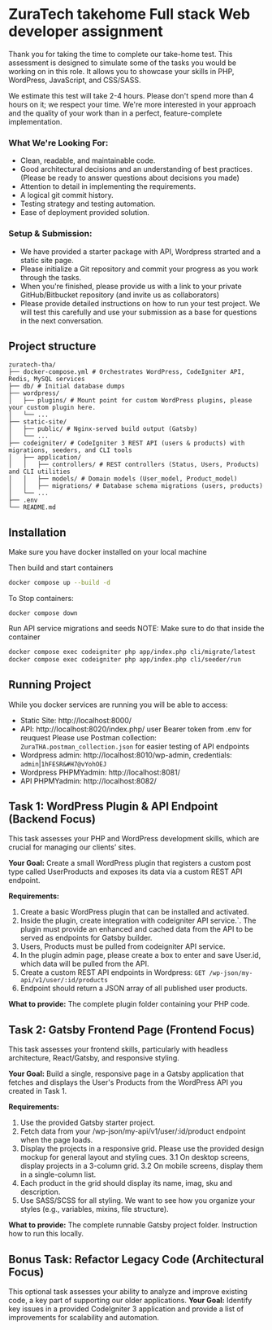 # ZuraTech takehome Full stack Web developer assignment

Thank you for taking the time to complete our take-home test. This assessment is designed to simulate some of the tasks you would be working on in this role. It allows you to showcase your skills in PHP, WordPress, JavaScript, and CSS/SASS.

We estimate this test will take 2-4 hours. Please don't spend more than 4 hours on it; we respect your time. We're more interested in your approach and the quality of your work than in a perfect, feature-complete implementation.

### What We're Looking For:
* Clean, readable, and maintainable code.
* Good architectural decisions and an understanding of best practices. (Please be ready to answer questions about decisions you made)
* Attention to detail in implementing the requirements.
* A logical git commit history.
* Testing strategy and testing automation.
* Ease of deployment provided solution.

### Setup & Submission:
* We have provided a starter package with API, Wordpress strarted and a static site page.
* Please initialize a Git repository and commit your progress as you work through the tasks.
* When you're finished, please provide us with a link to your private GitHub/Bitbucket repository (and invite us as collaborators)
* Please provide detailed instructions on how to run your test project. We will test this carefully and use your submission as a base for questions in the next conversation.

## Project structure

```
zuratech-tha/
├── docker-compose.yml # Orchestrates WordPress, CodeIgniter API, Redis, MySQL services
├── db/ # Initial database dumps
├── wordpress/
│   ├── plugins/ # Mount point for custom WordPress plugins, please your custom plugin here.
│   └── ...
├── static-site/
│   ├── public/ # Nginx-served build output (Gatsby)
│   └── ...
├── codeigniter/ # CodeIgniter 3 REST API (users & products) with migrations, seeders, and CLI tools
│   ├── application/
│   │   ├── controllers/ # REST controllers (Status, Users, Products) and CLI utilities
│   │   ├── models/ # Domain models (User_model, Product_model)
│   │   ├── migrations/ # Database schema migrations (users, products)
│   └── ...
├── .env
└── README.md
```

## Installation

Make sure you have docker installed on your local machine

Then build and start containers
```bash
docker compose up --build -d
```
To Stop containers:
```
docker compose down
```

Run API service migrations and seeds
NOTE: Make sure to do that inside the container

```bash
docker compose exec codeigniter php app/index.php cli/migrate/latest
docker compose exec codeigniter php app/index.php cli/seeder/run
```

## Running Project
While you docker services are running you will be able to access:
* Static Site: http://localhost:8000/
* API: http://localhost:8020/index.php/ user Bearer token from .env for reuquest
Please use Postman collection: `ZuraTHA.postman_collection.json` for easier testing of API endpoints
* Wordpress admin: http://localhost:8010/wp-admin, credentials: `admin`|`1hFESR&#H7@vYohOEJ`
* Wordpress PHPMYadmin: http://localhost:8081/
* API PHPMYadmin: http://localhost:8082/


## Task 1: WordPress Plugin & API Endpoint (Backend Focus)
This task assesses your PHP and WordPress development skills, which are crucial for managing our clients’ sites.

**Your Goal:** Create a small WordPress plugin that registers a custom post type called UserProducts and exposes its data via a custom REST API endpoint.

**Requirements:**
1. Create a basic WordPress plugin that can be installed and activated.
2. Inside the plugin, create integration with codeigniter API service.`. The plugin must provide an enhanced and cached data from the API to be served as endpoints for Gatsby builder.
3. Users, Products must be pulled from codeigniter API service.
4. In the plugin admin page, please create a box to enter and save User.id, which data will be pulled from the API.
4. Create a custom REST API endpoints in Wordpress: `GET /wp-json/my-api/v1/user/:id/products`
5. Endpoint should return a JSON array of all published user products.

**What to provide:** The complete plugin folder containing your PHP code.

## Task 2: Gatsby Frontend Page (Frontend Focus)
This task assesses your frontend skills, particularly with headless architecture, React/Gatsby, and responsive styling.

**Your Goal:** Build a single, responsive page in a Gatsby application that fetches and displays the User's Products from the WordPress API you created in Task 1.

**Requirements:**
1. Use the provided Gatsby starter project.
2. Fetch data from your /wp-json/my-api/v1/user/:id/product endpoint when the page loads.
3. Display the projects in a responsive grid. Please use the provided design mockup for general layout and styling cues.
3.1 On desktop screens, display projects in a 3-column grid.
3.2 On mobile screens, display them in a single-column list.
4. Each product in the grid should display its name, imag, sku and description.
5. Use SASS/SCSS for all styling. We want to see how you organize your styles (e.g., variables, mixins, file structure).

**What to provide:** The complete runnable Gatsby project folder. Instruction how to run this locally.

## Bonus Task: Refactor Legacy Code (Architectural Focus)
This optional task assesses your ability to analyze and improve existing code, a key part of supporting our older applications.
**Your Goal:** Identify key issues in a provided CodeIgniter 3 application and provide a list of improvements for scalability and automation.

